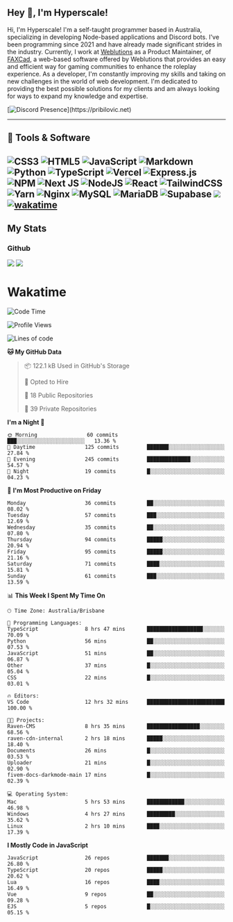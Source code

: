 ## Hey 👋, I'm Hyperscale!

Hi, I'm Hyperscale! I'm a self-taught programmer based in Australia, specializing in developing Node-based applications and Discord bots. I've been programming since 2021 and have already made significant strides in the industry. Currently, I work at [Weblutions](https://weblutions.com) as a Product Maintainer, of [FAXCad](https://weblutions.com/store/faxcad), a web-based software offered by Weblutions that provides an easy and efficient way for gaming communities to enhance the roleplay experience. As a developer, I'm constantly improving my skills and taking on new challenges in the world of web development. I'm dedicated to providing the best possible solutions for my clients and am always looking for ways to expand my knowledge and expertise.

[![Discord Presence](https://lanyard.cnrad.dev/api/906061699562475581?=idleMessage=:Just%Chillin%With%My%Kangaroo!)](https://pribilovic.net)

<p align="center">
<a href="https://github.com/Hyperscale1">
</a>
</p>

---
## 🔧 Tools & Software

![CSS3](https://img.shields.io/badge/css3-%231572B6.svg?style=for-the-badge&logo=css3&logoColor=white) ![HTML5](https://img.shields.io/badge/html5-%23E34F26.svg?style=for-the-badge&logo=html5&logoColor=white) ![JavaScript](https://img.shields.io/badge/javascript-%23323330.svg?style=for-the-badge&logo=javascript&logoColor=%23F7DF1E)  ![Markdown](https://img.shields.io/badge/markdown-%23000000.svg?style=for-the-badge&logo=markdown&logoColor=white) ![Python](https://img.shields.io/badge/python-3670A0?style=for-the-badge&logo=python&logoColor=ffdd54) ![TypeScript](https://img.shields.io/badge/typescript-%23007ACC.svg?style=for-the-badge&logo=typescript&logoColor=white) ![Vercel](https://img.shields.io/badge/vercel-%23000000.svg?style=for-the-badge&logo=vercel&logoColor=white) ![Express.js](https://img.shields.io/badge/express.js-%23404d59.svg?style=for-the-badge&logo=express&logoColor=%2361DAFB) ![NPM](https://img.shields.io/badge/NPM-%23000000.svg?style=for-the-badge&logo=npm&logoColor=white) ![Next JS](https://img.shields.io/badge/Next-black?style=for-the-badge&logo=next.js&logoColor=white) ![NodeJS](https://img.shields.io/badge/node.js-6DA55F?style=for-the-badge&logo=node.js&logoColor=white) ![React](https://img.shields.io/badge/react-%2320232a.svg?style=for-the-badge&logo=react&logoColor=%2361DAFB) ![TailwindCSS](https://img.shields.io/badge/tailwindcss-%2338B2AC.svg?style=for-the-badge&logo=tailwind-css&logoColor=white) ![Yarn](https://img.shields.io/badge/yarn-%232C8EBB.svg?style=for-the-badge&logo=yarn&logoColor=white) ![Nginx](https://img.shields.io/badge/nginx-%23009639.svg?style=for-the-badge&logo=nginx&logoColor=white) ![MySQL](https://img.shields.io/badge/mysql-%2300f.svg?style=for-the-badge&logo=mysql&logoColor=white) ![MariaDB](https://img.shields.io/badge/mariadb-%23316192.svg?style=for-the-badge&logo=mariadb&logoColor=white) ![Supabase](https://img.shields.io/badge/Supabase-3ECF8E?style=for-the-badge&logo=supabase&logoColor=white) ![](https://img.shields.io/badge/Ubuntu-E95420?style=for-the-badge&logo=ubuntu&logoColor=white) [![wakatime](https://wakatime.com/badge/user/6e098b16-30e8-493e-bf77-598fafbb912d.svg?style=for-the-badge)](https://wakatime.com/@6e098b16-30e8-493e-bf77-598fafbb912d) 
---
## My Stats

### Github
![](https://github-readme-stats.vercel.app/api?username=Hyperscale1&theme=blue-green)
![](https://github-readme-stats.vercel.app/api/top-langs/?username=Hyperscale1&theme=blue-green)

# Wakatime
<!--START_SECTION:waka-->
![Code Time](http://img.shields.io/badge/Code%20Time-950%20hrs%207%20mins-blue)

![Profile Views](http://img.shields.io/badge/Profile%20Views-5-blue)

![Lines of code](https://img.shields.io/badge/From%20Hello%20World%20I%27ve%20Written-2.4%20million%20lines%20of%20code-blue)

**🐱 My GitHub Data** 

> 📦 122.1 kB Used in GitHub's Storage 
 > 
> 💼 Opted to Hire
 > 
> 📜 18 Public Repositories 
 > 
> 🔑 39 Private Repositories 
 > 
**I'm a Night 🦉** 

```text
🌞 Morning                60 commits          ███░░░░░░░░░░░░░░░░░░░░░░   13.36 % 
🌆 Daytime                125 commits         ███████░░░░░░░░░░░░░░░░░░   27.84 % 
🌃 Evening                245 commits         ██████████████░░░░░░░░░░░   54.57 % 
🌙 Night                  19 commits          █░░░░░░░░░░░░░░░░░░░░░░░░   04.23 % 
```
📅 **I'm Most Productive on Friday** 

```text
Monday                   36 commits          ██░░░░░░░░░░░░░░░░░░░░░░░   08.02 % 
Tuesday                  57 commits          ███░░░░░░░░░░░░░░░░░░░░░░   12.69 % 
Wednesday                35 commits          ██░░░░░░░░░░░░░░░░░░░░░░░   07.80 % 
Thursday                 94 commits          █████░░░░░░░░░░░░░░░░░░░░   20.94 % 
Friday                   95 commits          █████░░░░░░░░░░░░░░░░░░░░   21.16 % 
Saturday                 71 commits          ████░░░░░░░░░░░░░░░░░░░░░   15.81 % 
Sunday                   61 commits          ███░░░░░░░░░░░░░░░░░░░░░░   13.59 % 
```


📊 **This Week I Spent My Time On** 

```text
🕑︎ Time Zone: Australia/Brisbane

💬 Programming Languages: 
TypeScript               8 hrs 47 mins       ██████████████████░░░░░░░   70.09 % 
Python                   56 mins             ██░░░░░░░░░░░░░░░░░░░░░░░   07.53 % 
JavaScript               51 mins             ██░░░░░░░░░░░░░░░░░░░░░░░   06.87 % 
Other                    37 mins             █░░░░░░░░░░░░░░░░░░░░░░░░   05.04 % 
CSS                      22 mins             █░░░░░░░░░░░░░░░░░░░░░░░░   03.01 % 

🔥 Editors: 
VS Code                  12 hrs 32 mins      █████████████████████████   100.00 % 

🐱‍💻 Projects: 
Raven-CMS                8 hrs 35 mins       █████████████████░░░░░░░░   68.56 % 
raven-cdn-internal       2 hrs 18 mins       █████░░░░░░░░░░░░░░░░░░░░   18.40 % 
Documents                26 mins             █░░░░░░░░░░░░░░░░░░░░░░░░   03.53 % 
Uploader                 21 mins             █░░░░░░░░░░░░░░░░░░░░░░░░   02.90 % 
fivem-docs-darkmode-main 17 mins             █░░░░░░░░░░░░░░░░░░░░░░░░   02.39 % 

💻 Operating System: 
Mac                      5 hrs 53 mins       ████████████░░░░░░░░░░░░░   46.98 % 
Windows                  4 hrs 27 mins       █████████░░░░░░░░░░░░░░░░   35.62 % 
Linux                    2 hrs 10 mins       ████░░░░░░░░░░░░░░░░░░░░░   17.39 % 
```

**I Mostly Code in JavaScript** 

```text
JavaScript               26 repos            ███████░░░░░░░░░░░░░░░░░░   26.80 % 
TypeScript               20 repos            █████░░░░░░░░░░░░░░░░░░░░   20.62 % 
Lua                      16 repos            ████░░░░░░░░░░░░░░░░░░░░░   16.49 % 
Vue                      9 repos             ██░░░░░░░░░░░░░░░░░░░░░░░   09.28 % 
EJS                      5 repos             █░░░░░░░░░░░░░░░░░░░░░░░░   05.15 % 
```




<!--END_SECTION:waka-->
